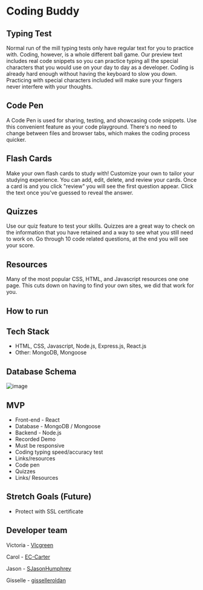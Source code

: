 # Coding Buddy

## Typing Test
Normal run of the mill typing tests only have regular text for you to practice with. Coding, however, is a whole different ball game. Our preview text includes real code snippets so you can practice typing all the special characters that you would use on your day to day as a developer. Coding is already hard enough without having the keyboard to slow you down. Practicing with special characters included will make sure your fingers never interfere with your thoughts.

## Code Pen
A Code Pen is used for sharing, testing, and showcasing code snippets. Use this convenient feature as your code playground. There's no need to change between files and browser tabs, which makes the coding process quicker.

## Flash Cards
Make your own flash cards to study with! Customize your own to tailor your studying experience. You can add, edit, delete, and review your cards. Once a card is and you click "review" you will see the first question appear. Click the text once you've guessed to reveal the answer. 

## Quizzes
Use our quiz feature to test your skills. Quizzes are a great way to check on the information that you have retained and a way to see what you still need to work on. Go through 10 code related questions, at the end you will see your score.

## Resources 
Many of the most popular CSS, HTML, and Javascript resources one one page. This cuts down on having to find your own sites, we did that work for you.
## How to run


## Tech Stack
- HTML, CSS, Javascript, Node.js, Express.js, React.js
- Other: MongoDB, Mongoose

## Database Schema
![image](https://user-images.githubusercontent.com/81443343/126385959-0646d637-98ee-40d6-aa81-8a22bc01fa6e.png)



## MVP
- Front-end - React
- Database - MongoDB / Mongoose
- Backend - Node.js
- Recorded Demo
- Must be responsive
- Coding typing speed/accuracy test
- Links/resources
- Code pen
- Quizzes
- Links/ Resources

## Stretch Goals (Future)
- Protect with SSL certificate

## Developer team
Victoria - [Vlcgreen](https://github.com/Vlcgreen)

Carol - [EC-Carter](https://github.com/EC-Carter)

Jason - [SJasonHumphrey](https://github.com/SJasonHumphrey)

Gisselle - [gisselleroldan](https://github.com/gisselleroldan)

